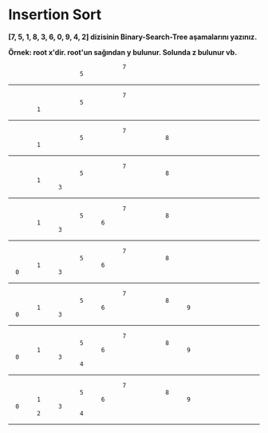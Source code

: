 # Insertion Sort
**[7, 5, 1, 8, 3, 6, 0, 9, 4, 2] dizisinin Binary-Search-Tree aşamalarını yazınız.** 

**Örnek: root x'dir. root'un sağından y bulunur. Solunda z bulunur vb.**


                                    7
                        5
--------------------                                               
              

                                    7
                        5                                               
            1
---------------------                                                      
        

                                    7
                        5                       8
            1                                                           
---------                             

                                    7
                        5                       8
            1                                                           
                  3
----------------

                                    7
                        5                       8
            1                 6                                               
                  3
----------------
                                    7
                        5                       8
            1                 6                                               
      0           3
----------------
                                    7
                        5                       8
            1                 6                       9                                                    
      0           3
----------------
                                    7
                        5                       8
            1                 6                       9                                                    
      0           3
                        4
----------------
                                    7
                        5                       8
            1                 6                       9                                                    
      0           3
            2           4
----------------

                  

                        